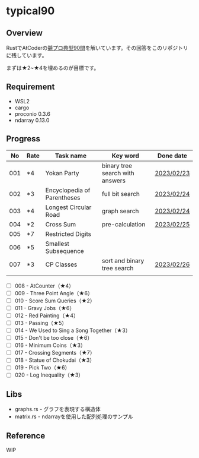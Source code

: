 # typical90

## Overview

RustでAtCoderの[競プロ典型90問](https://atcoder.jp/contests/typical90/tasks)を解いています。その回答をこのリポジトリに残しています。

まずは★2~★4を埋めるのが目標です。

## Requirement

- WSL2
- cargo
- proconio 0.3.6
- ndarray 0.13.0

## Progress

| No  | Rate | Task name                   | Key word                        | Done date                                                                               |
| --- | ---- | --------------------------- | ------------------------------- | --------------------------------------------------------------------------------------- |
| 001 | *4   | Yokan Party                 | binary tree search with answers | [2023/02/23](https://github.com/tm-hack/typical90/blob/master/src/proublems/task001.rs) |
| 002 | *3   | Encyclopedia of Parentheses | full bit search                 | [2023/02/24](https://github.com/tm-hack/typical90/blob/master/src/proublems/task002.rs) |
| 003 | *4   | Longest Circular Road       | graph search                    | [2023/02/24](https://github.com/tm-hack/typical90/blob/master/src/proublems/task003.rs) |
| 004 | *2   | Cross Sum                   | pre-calculation                 | [2023/02/25](https://github.com/tm-hack/typical90/blob/master/src/proublems/task004.rs) |
| 005 | *7   | Restricted Digits           |                                 |                                                                                         |
| 006 | *5   | Smallest Subsequence        |                                 |                                                                                         |
| 007 | *3   | CP Classes                  | sort and binary tree search     | [2023/02/26](https://github.com/tm-hack/typical90/blob/master/src/proublems/task007.rs) |
|     |      |                             |                                 |                                                                                         |

- [ ] 008 - AtCounter（★4）
- [ ] 009 - Three Point Angle（★6）
- [ ] 010 - Score Sum Queries（★2）
- [ ] 011 - Gravy Jobs（★6）
- [ ] 012 - Red Painting（★4）
- [ ] 013 - Passing（★5）
- [ ] 014 - We Used to Sing a Song Together（★3）
- [ ] 015 - Don't be too close（★6）
- [ ] 016 - Minimum Coins（★3）
- [ ] 017 - Crossing Segments（★7）
- [ ] 018 - Statue of Chokudai（★3）
- [ ] 019 - Pick Two（★6）
- [ ] 020 - Log Inequality（★3）

## Libs

- graphs.rs - グラフを表現する構造体
- matrix.rs - ndarrayを使用した配列処理のサンプル

## Reference

WIP

